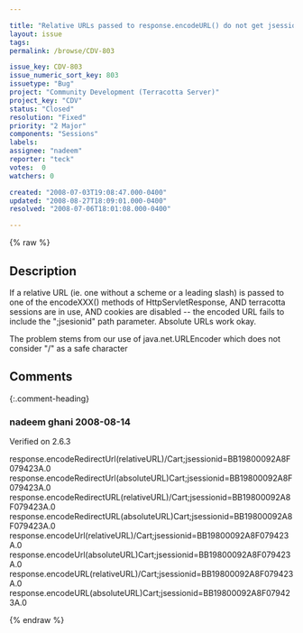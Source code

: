 ```yaml
---

title: "Relative URLs passed to response.encodeURL() do not get jsessionid "
layout: issue
tags: 
permalink: /browse/CDV-803

issue_key: CDV-803
issue_numeric_sort_key: 803
issuetype: "Bug"
project: "Community Development (Terracotta Server)"
project_key: "CDV"
status: "Closed"
resolution: "Fixed"
priority: "2 Major"
components: "Sessions"
labels: 
assignee: "nadeem"
reporter: "teck"
votes:  0
watchers: 0

created: "2008-07-03T19:08:47.000-0400"
updated: "2008-08-27T18:09:01.000-0400"
resolved: "2008-07-06T18:01:08.000-0400"

---
```




{% raw %}



## Description

<div markdown="1" class="description">

If a relative URL (ie. one without a scheme or a leading slash) is passed to one of the encodeXXX() methods of HttpServletResponse, AND terracotta sessions are in use, AND cookies are disabled -- the encoded URL fails to include the ";jsesionid" path parameter. Absolute URLs work okay. 

The problem stems from our use of java.net.URLEncoder which does not consider "/" as a safe character


</div>

## Comments


{:.comment-heading}
### **nadeem ghani** <span class="date">2008-08-14</span>

<div markdown="1" class="comment">

Verified on 2.6.3

response.encodeRedirectUrl(relativeURL)/Cart;jsessionid=BB19800092A8F079423A.0
response.encodeRedirectUrl(absoluteURL)Cart;jsessionid=BB19800092A8F079423A.0
response.encodeRedirectURL(relativeURL)/Cart;jsessionid=BB19800092A8F079423A.0
response.encodeRedirectURL(absoluteURL)Cart;jsessionid=BB19800092A8F079423A.0
response.encodeUrl(relativeURL)/Cart;jsessionid=BB19800092A8F079423A.0
response.encodeUrl(absoluteURL)Cart;jsessionid=BB19800092A8F079423A.0
response.encodeURL(relativeURL)/Cart;jsessionid=BB19800092A8F079423A.0
response.encodeURL(absoluteURL)Cart;jsessionid=BB19800092A8F079423A.0


</div>



{% endraw %}
